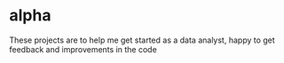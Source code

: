 # alpha
These projects are to help me get started as a data analyst, happy to get feedback and improvements in the code
